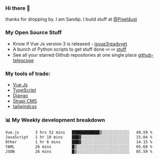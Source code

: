 ### Hi there 👋

thanks for dropping by.
I am Sandip. I build stuff at [@Pixeldust](github.com/pixeldust-in/)

###  **My Open Source Stuff**

 - Know if Vue Js version 3 is released -  [isvue3readyyet](https://github.com/sandiprb/isvue3readyyet)
 - A bunch of Python scripts to get stuff done 💤 💤 [stuff](https://github.com/sandiprb/stuff)
 - See all your starred Github repositories at one single place [github-telescope](https://github.com/sandiprb/github-telescope)



###  **My tools of trade:**
 - [Vue Js](https://github.com/vuejs/vue/)
 - [TypeScript](https://github.com/microsoft/TypeScript)
 - [Django](github.com/django/django)
 - [Strapi CMS](github.com/strapi/strapi)
 - [tailwindcss](https://github.com/tailwindlabs/tailwindcss)


###  📊 **My Weekly development breakdown**
<!--START_SECTION:waka-->

```txt
Vue.js       3 hrs 52 mins   ████████████▒░░░░░░░░░░░░   49.59 %
JavaScript   1 hr 10 mins    ███▓░░░░░░░░░░░░░░░░░░░░░   15.04 %
Other        1 hr 6 mins     ███▓░░░░░░░░░░░░░░░░░░░░░   14.15 %
YAML         26 mins         █▒░░░░░░░░░░░░░░░░░░░░░░░   05.68 %
JSON         26 mins         █▒░░░░░░░░░░░░░░░░░░░░░░░   05.59 %
```

<!--END_SECTION:waka-->
